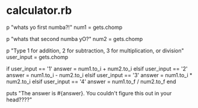 calculator.rb
=============

p "whats yo first numba?!"
num1 = gets.chomp

p "whats that second numba yO?"
num2 = gets.chomp

p "Type 1 for addition, 2 for subtraction, 3 for multiplication, or division"
user_input = gets.chomp

if user_input == '1'
  answer = num1.to_i + num2.to_i
  elsif user_input == '2'
    answer = num1.to_i - num2.to_i
  elsif user_input == '3'
    answer = num1.to_i * num2.to_i
  elsif user_input == '4'
    answer = num1.to_f / num2.to_f
  end

puts "The answer is #{answer}. You couldn't figure this out in your head????"
